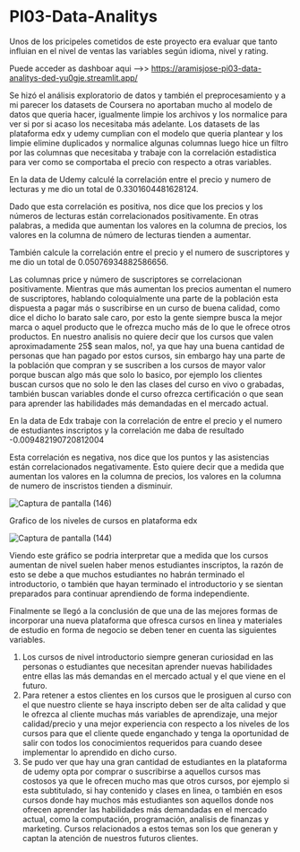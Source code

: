 # PI03-Data-Analitys

Unos de los pricipeles cometidos de este proyecto era evaluar que tanto influian en el nivel de ventas las variables según idioma, nivel y rating.

Puede acceder as dashboar aqui -->> https://aramisjose-pi03-data-analitys-ded-yu0gje.streamlit.app/


Se hizó el análisis exploratorio de datos y también el preprocesamiento y a mi parecer los datasets de Coursera no aportaban mucho al modelo de datos que queria hacer, igualmente limpie los archivos y los normalice para ver si por si acaso los necesitaba más adelante. Los datasets de las plataforma edx y udemy cumplian con el modelo que queria plantear y los limpie elimine duplicados y normalice algunas columnas luego hice un filtro por las columnas que necesitaba y trabaje con la correlación  estadistica para ver como se comportaba el precio con respecto a otras variables.


En la data de Udemy calculé la correlación entre el precio y numero de lecturas y me dio un total de 0.3301604481628124.

Dado que esta correlación es positiva, nos dice que los precios y los números de lecturas están correlacionados positivamente. En otras palabras, a medida que aumentan los valores en la columna de precios, los valores en la columna de número de lecturas tienden a aumentar.

También calcule la correlación entre el precio y el numero de suscriptores y me dio un total de 0.05076934882586656.

Las columnas price y número de suscriptores se correlacionan positivamente. Mientras que más aumentan los precios aumentan el numero de suscriptores, hablando coloquialmente una parte de la población esta dispuesta a pagar más o suscribirse en un curso de buena calidad, como dice el dicho lo barato sale caro, por esto la gente siempre busca la mejor marca o aquel producto que le ofrezca mucho más de lo que le ofrece otros productos. En nuestro analisis no quiere decir que los cursos que valen aproximadamente 25$ sean malos, no!, ya que hay una buena cantidad de personas que han pagado por estos cursos, sin embargo hay una parte de la población que compran y se suscriben a los cursos de mayor valor porque buscan algo más que solo lo basico, por ejemplo los clientes buscan cursos que no solo le den las clases del curso en vivo o grabadas, también buscan variables donde el curso ofrezca certificación o que sean para aprender las habilidades más demandadas en el mercado actual.


En la data de Edx trabaje con la correlación de entre el precio y el numero de estudiantes inscriptos  y la correlación me daba de resultado -0.009482190720812004

Esta correlación es negativa, nos dice que los puntos y las asistencias están correlacionados negativamente. Esto quiere decir que a medida que aumentan los valores en la columna de precios, los valores en la columna de numero de inscristos tienden a disminuir.

![Captura de pantalla (146)](https://user-images.githubusercontent.com/67377571/216085626-4d532f2f-c2d7-4363-9f96-1098c8230963.png)


Grafico de los niveles de cursos en plataforma edx


![Captura de pantalla (144)](https://user-images.githubusercontent.com/67377571/216084850-b7fe7464-c4d7-4c9e-b6f6-e1fe38b90d18.png)





Viendo este gráfico se podria interpretar que a medida que los cursos aumentan de nivel suelen haber menos estudiantes inscriptos, la razón de esto se debe a que muchos estudiantes no habrán terminado el introductorio, o también que hayan terminado el introductorio y se sientan preparados para continuar aprendiendo de forma independiente.


Finalmente se llegó a la conclusión de que una de las mejores formas de incorporar una nueva plataforma que ofresca cursos en linea y materiales de estudio en forma de negocio se deben tener en cuenta las siguientes variables.
1) Los cursos de nivel introductorio siempre generan curiosidad en las personas o estudiantes que necesitan aprender nuevas habilidades entre ellas las más demandas en el mercado actual y el que viene en el futuro.
2) Para retener a estos clientes en los cursos que le prosiguen al curso con el que nuestro cliente se haya inscripto deben ser de alta calidad y que le ofrezca al cliente muchas más variables de aprendizaje, una mejor calidad/precio y una mejor experiencia con respecto a los niveles de los cursos para que el cliente quede enganchado y tenga la oportunidad de salir con todos los conocimientos requeridos para cuando desee implementar lo aprendido en dicho curso.
3) Se pudo ver que hay una gran cantidad de estudiantes en la plataforma de udemy opta por comprar o suscribirse a aquellos cursos mas costosos ya que le ofrecen mucho mas que otros cursos, por ejemplo si esta subtitulado, si hay contenido y clases en linea, o también en esos cursos donde hay muchos más estudiantes son aquellos donde nos ofrecen aprender las habilidades más demandadas en el mercado actual, como la computación, programación, analisis de finanzas y marketing. Cursos relacionados a estos temas son los que generan y captan la atención de nuestros futuros clientes.
